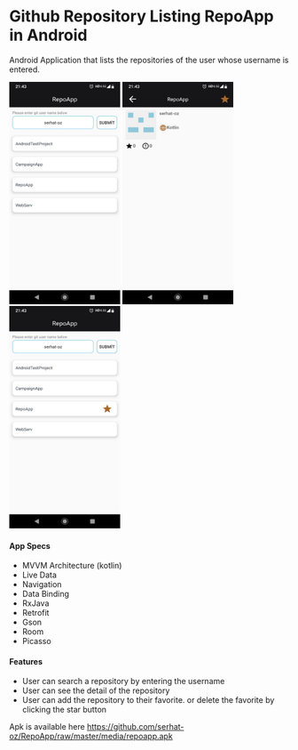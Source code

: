 # Github Repository Listing RepoApp in Android 

Android Application that lists the repositories of the user whose username is entered.

<div>
<img src="https://github.com/serhat-oz/RepoApp/blob/master/media/first.jpeg" data-canonical-src="https://github.com/serhat-oz/RepoApp/blob/master/media/first.jpeg" width="200" height="400" /> 
<img src="https://github.com/serhat-oz/RepoApp/blob/master/media/second.jpeg" data-canonical-src="https://github.com/serhat-oz/RepoApp/blob/master/media/first.jpeg" width="200" height="400" /> 
<img src="https://github.com/serhat-oz/RepoApp/blob/master/media/third.jpeg" data-canonical-src="https://github.com/serhat-oz/RepoApp/blob/master/media/first.jpeg" width="200" height="400" /></div>

<h4>
App Specs
</h4>

+ MVVM Architecture (kotlin)
+ Live Data
+ Navigation
+ Data Binding
+ RxJava
+ Retrofit
+ Gson
+ Room
+ Picasso

<h4>
Features
</h4>

+ User can search a repository by entering the username
+ User can see the detail of the repository
+ User can add the repository to their favorite. or delete the favorite by clicking the star button

Apk is available here
https://github.com/serhat-oz/RepoApp/raw/master/media/repoapp.apk

